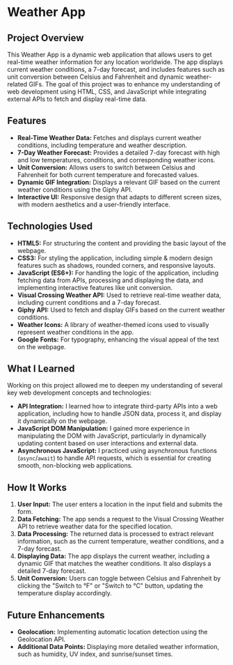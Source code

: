 <h1>Weather App</h1>

<h2>Project Overview</h2>
<p>
    This Weather App is a dynamic web application that allows users to get real-time weather information for any location worldwide. The app displays current weather conditions, a 7-day forecast, and includes features such as unit conversion between Celsius and Fahrenheit and dynamic weather-related GIFs. The goal of this project was to enhance my understanding of web development using HTML, CSS, and JavaScript while integrating external APIs to fetch and display real-time data.
</p>

<h2>Features</h2>
<ul>
    <li><strong>Real-Time Weather Data:</strong> Fetches and displays current weather conditions, including temperature and weather description.</li>
    <li><strong>7-Day Weather Forecast:</strong> Provides a detailed 7-day forecast with high and low temperatures, conditions, and corresponding weather icons.</li>
    <li><strong>Unit Conversion:</strong> Allows users to switch between Celsius and Fahrenheit for both current temperature and forecasted values.</li>
    <li><strong>Dynamic GIF Integration:</strong> Displays a relevant GIF based on the current weather conditions using the Giphy API.</li>
    <li><strong>Interactive UI:</strong> Responsive design that adapts to different screen sizes, with modern aesthetics and a user-friendly interface.</li>
</ul>

<h2>Technologies Used</h2>
<ul>
    <li><strong>HTML5:</strong> For structuring the content and providing the basic layout of the webpage.</li>
    <li><strong>CSS3:</strong> For styling the application, including simple & modern design features such as shadows, rounded corners, and responsive layouts.</li>
    <li><strong>JavaScript (ES6+):</strong> For handling the logic of the application, including fetching data from APIs, processing and displaying the data, and implementing interactive features like unit conversion.</li>
    <li><strong>Visual Crossing Weather API:</strong> Used to retrieve real-time weather data, including current conditions and a 7-day forecast.</li>
    <li><strong>Giphy API:</strong> Used to fetch and display GIFs based on the current weather conditions.</li>
    <li><strong>Weather Icons:</strong> A library of weather-themed icons used to visually represent weather conditions in the app.</li>
    <li><strong>Google Fonts:</strong> For typography, enhancing the visual appeal of the text on the webpage.</li>
</ul>

<h2>What I Learned</h2>
<p>
    Working on this project allowed me to deepen my understanding of several key web development concepts and technologies:
</p>
<ul>
    <li><strong>API Integration:</strong> I learned how to integrate third-party APIs into a web application, including how to handle JSON data, process it, and display it dynamically on the webpage.</li>
    <li><strong>JavaScript DOM Manipulation:</strong> I gained more experience in manipulating the DOM with JavaScript, particularly in dynamically updating content based on user interactions and external data.</li>
    <li><strong>Asynchronous JavaScript:</strong> I practiced using asynchronous functions (<code>async</code>/<code>await</code>) to handle API requests, which is essential for creating smooth, non-blocking web applications.</li>
</ul>

<h2>How It Works</h2>
<ol>
    <li><strong>User Input:</strong> The user enters a location in the input field and submits the form.</li>
    <li><strong>Data Fetching:</strong> The app sends a request to the Visual Crossing Weather API to retrieve weather data for the specified location.</li>
    <li><strong>Data Processing:</strong> The returned data is processed to extract relevant information, such as the current temperature, weather conditions, and a 7-day forecast.</li>
    <li><strong>Displaying Data:</strong> The app displays the current weather, including a dynamic GIF that matches the weather conditions. It also displays a detailed 7-day forecast.</li>
    <li><strong>Unit Conversion:</strong> Users can toggle between Celsius and Fahrenheit by clicking the "Switch to °F" or "Switch to °C" button, updating the temperature display accordingly.</li>
</ol>

<h2>Future Enhancements</h2>
<ul>
    <li><strong>Geolocation:</strong> Implementing automatic location detection using the Geolocation API.</li>
    <li><strong>Additional Data Points:</strong> Displaying more detailed weather information, such as humidity, UV index, and sunrise/sunset times.</li>
</ul>
